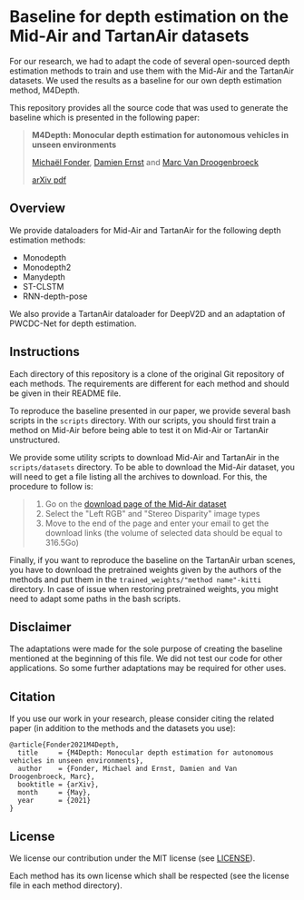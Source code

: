 # Baseline for depth estimation on the Mid-Air and TartanAir datasets

For our research, we had to adapt the code of several open-sourced depth estimation methods to train and use them with the Mid-Air and the TartanAir datasets.
We used the results as a baseline for our own depth estimation method, M4Depth.

This repository provides all the source code that was used to generate the baseline which is presented in the following paper:

> **M4Depth: Monocular depth estimation for autonomous vehicles in unseen environments**
>
> [Michaël Fonder](https://www.uliege.be/cms/c_9054334/fr/repertoire?uid=u225873), [Damien Ernst](https://www.uliege.be/cms/c_9054334/fr/repertoire?uid=u030242) and [Marc Van Droogenbroeck](https://www.uliege.be/cms/c_9054334/fr/repertoire?uid=u182591) 
> 
> [arXiv pdf](https://arxiv.org/pdf/2105.09847.pdf)

## Overview

We provide dataloaders for Mid-Air and TartanAir for the following depth estimation methods:
* Monodepth
* Monodepth2
* Manydepth
* ST-CLSTM
* RNN-depth-pose

We also provide a TartanAir dataloader for DeepV2D and an adaptation of PWCDC-Net for depth estimation.

## Instructions

Each directory of this repository is a clone of the original Git repository of each methods.
The requirements are different for each method and should be given in their README file.

To reproduce the baseline presented in our paper, we provide several bash scripts in the `scripts` directory.
With our scripts, you should first train a method on Mid-Air before being able to test it on Mid-Air or TartanAir unstructured.

We provide some utility scripts to download Mid-Air and TartanAir in the `scripts/datasets` directory.
To be able to download the Mid-Air dataset, you will need to get a file listing all the archives to download. For this, the procedure to follow is:
> 1. Go on the [download page of the Mid-Air dataset](https://midair.ulg.ac.be/download.html)
> 2. Select the "Left RGB" and "Stereo Disparity" image types
> 3. Move to the end of the page and enter your email to get the download links (the volume of selected data should be equal to 316.5Go)


Finally, if you want to reproduce the baseline on the TartanAir urban scenes, you have to download the pretrained weights given by the authors of the methods and put them in the `trained_weights/"method name"-kitti` directory.
In case of issue when restoring pretrained weights, you might need to adapt some paths in the bash scripts.

## Disclaimer

The adaptations were made for the sole purpose of creating the baseline mentioned at the beginning of this file.
We did not test our code for other applications. So some further adaptations may be required for other uses.

## Citation

If you use our work in your research, please consider citing the related paper (in addition to the methods and the datasets you use):

```
@article{Fonder2021M4Depth,
  title     = {M4Depth: Monocular depth estimation for autonomous vehicles in unseen environments},
  author    = {Fonder, Michael and Ernst, Damien and Van Droogenbroeck, Marc},
  booktitle = {arXiv},
  month     = {May},
  year      = {2021}
}
```

## License

We license our contribution under the MIT license (see [LICENSE](LICENSE)).

Each method has its own license which shall be respected (see the license file in each method directory).